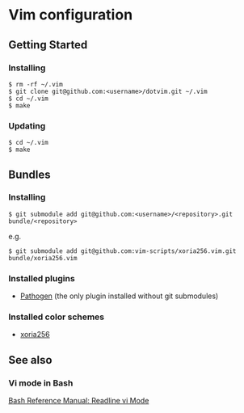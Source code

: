 # Vim configuration

## Getting Started

### Installing

    $ rm -rf ~/.vim
    $ git clone git@github.com:<username>/dotvim.git ~/.vim
    $ cd ~/.vim
    $ make

### Updating

    $ cd ~/.vim
    $ make

## Bundles

### Installing

    $ git submodule add git@github.com:<username>/<repository>.git bundle/<repository>

e.g.

    $ git submodule add git@github.com:vim-scripts/xoria256.vim.git bundle/xoria256.vim

### Installed plugins

* [Pathogen](https://github.com/tpope/vim-pathogen) (the only plugin installed without git submodules)

### Installed color schemes

* [xoria256](https://github.com/vim-scripts/xoria256.vim)

## See also

### Vi mode in Bash

[Bash Reference Manual: Readline vi Mode](https://www.gnu.org/software/bash/manual/html_node/Readline-vi-Mode.html)

